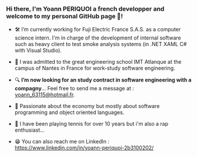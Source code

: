 ### Hi there, I'm Yoann PERIQUOI a french developper and welcome to my personal GitHub page 👋!



- 🛠 I’m currently working for Fuji Electric France S.A.S. as a computer science intern. 
I'm in charge of the development of internal software such as heavy client to test smoke analysis systems (in .NET XAML C# with Visual Studio).

- 🏫 I was admitted to the great engineering school IMT Atlanque at the campus of Nantes in France for work-study software engineering.

- 🔍 **I’m now looking for an study contract in software engineering with a compagny**... Feel free to send me a message at : yoann_63115@hotmail.fr.

- 🧠 Passionate about the economy but mostly about software programming and object oriented languages.

- 🎾 I have been playing tennis for over 10 years but i'm also a rap enthusiast...

- 😁 You can also reach me on LinkedIn : https://www.linkedin.com/in/yoann-periquoi-2b3100202/
